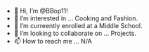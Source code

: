 - 👋 Hi, I’m @BBop11!
- 👀 I’m interested in ... Cooking and Fashion. 
- 🌱 I’m curreently enrolled at a Middle School. 
- 💞️ I’m looking to collaborate on ... Projects. 
- 📫 How to reach me ... N/A

<!---
BBop11/BBop11 is a ✨ special ✨ repository because its `README.md` (this file) appears on your GitHub profile.
You can click the Preview link to take a look at your changes.
--->
